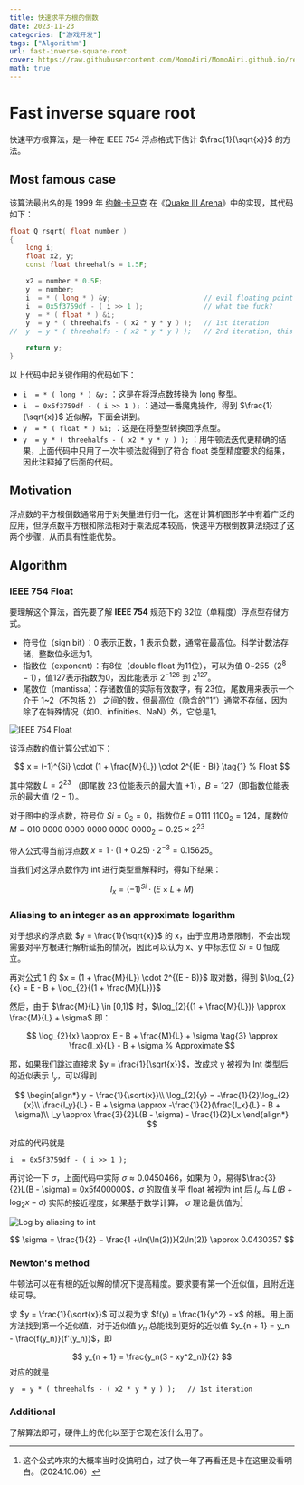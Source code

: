 ```yaml
---
title: 快速求平方根的倒数
date: 2023-11-23
categories: ["游戏开发"]
tags: ["Algorithm"]
url: fast-inverse-square-root
cover: https://raw.githubusercontent.com/MomoAiri/MomoAiri.github.io/refs/heads/dev/resource/%E3%83%97%E3%83%AD%E3%82%B8%E3%82%A7%E3%82%AF%E3%83%88%E3%82%BB%E3%82%AB%E3%82%A4%20%E3%82%AB%E3%83%A9%E3%83%95%E3%83%AB%E3%82%B9%E3%83%86%E3%83%BC%E3%82%B8%EF%BC%81%20feat.%20%E5%88%9D%E9%9F%B3%E3%83%9F%E3%82%AF/369b.webp
math: true
---
```


<!--more-->

# Fast inverse square root

快速平方根算法，是一种在 IEEE 754 浮点格式下估计 $\frac{1}{\sqrt{x}}$ 的方法。

## Most famous case

该算法最出名的是 1999 年 [约翰·卡马克](https://zh.wikipedia.org/wiki/約翰·卡馬克) 在《[Quake III Arena](https://en.wikipedia.org/wiki/Quake_III_Arena)》中的实现，其代码如下：

```cpp
float Q_rsqrt( float number )
{
	long i;
	float x2, y;
	const float threehalfs = 1.5F;

	x2 = number * 0.5F;
	y  = number;
	i  = * ( long * ) &y;						// evil floating point bit level hacking
	i  = 0x5f3759df - ( i >> 1 );               // what the fuck?
	y  = * ( float * ) &i;
	y  = y * ( threehalfs - ( x2 * y * y ) );   // 1st iteration
//	y  = y * ( threehalfs - ( x2 * y * y ) );   // 2nd iteration, this can be removed

	return y;
}
```

以上代码中起关键作用的代码如下：

- `i  = * ( long * ) &y;` ：这是在将浮点数转换为 long 整型。
- `i  = 0x5f3759df - ( i >> 1 );` ：通过一番魔鬼操作，得到 $\frac{1}{\sqrt{x}}$ 近似解，下面会讲到。
- `y  = * ( float * ) &i;` ：这是在将整型转换回浮点型。
- `y  = y * ( threehalfs - ( x2 * y * y ) );` ：用牛顿法迭代更精确的结果，上面代码中只用了一次牛顿法就得到了符合 float 类型精度要求的结果，因此注释掉了后面的代码。

## Motivation

浮点数的平方根倒数通常用于对矢量进行归一化，这在计算机图形学中有着广泛的应用，但浮点数平方根和除法相对于乘法成本较高，快速平方根倒数算法绕过了这两个步骤，从而具有性能优势。

## Algorithm

### IEEE 754 Float

要理解这个算法，首先要了解 **IEEE 754** 规范下的 32位（单精度）浮点型存储方式。

- 符号位（sign bit）：0 表示正数，1 表示负数，通常在最高位。科学计数法存储，整数位永远为1。
- 指数位（exponent）：有8位（double float 为11位），可以为值 0~255（$2^{8} - 1$），值127表示指数为0，因此能表示 $2^{-126}$ 到 $2^{127}$。
- 尾数位（mantissa）：存储数值的实际有效数字，有 23位，尾数用来表示一个介于 1~2（不包括 2） 之间的数，但最高位（隐含的”1”）通常不存储，因为除了在特殊情况（如0、infinities、NaN）外，它总是1。

![IEEE 754 Float](https://upload.wikimedia.org/wikipedia/commons/thumb/0/0d/Float_w_significand_2.svg/1180px-Float_w_significand_2.svg.png)

该浮点数的值计算公式如下：

$$
x = (-1)^{Si} \cdot (1 + \frac{M}{L}) \cdot 2^{(E - B)} \tag{1} % Float
$$

其中常数 $L = 2^{23}$ （即尾数 23 位能表示的最大值 $+ 1$），$B = 127$（即指数位能表示的最大值 $/ 2 - 1$）。

对于图中的浮点数，符号位 $Si = 0_2 = 0$，指数位$E = 0111\ 1100_2 = 124$，尾数位 $M = 010\ 0000\ 0000\ 0000\ 0000\ 0000_2 = 0.25 \times 2^{23}$

带入公式得当前浮点数 $x =  1 \cdot (1 + 0.25) \cdot 2^{-3} = 0.15625$。

当我们对这浮点数作为 int 进行类型重解释时，得如下结果：

$$
I_{x} = (-1)^{Si} \cdot (E \times L + M) \tag{2} % Int
$$

### Aliasing to an integer as an approximate logarithm

对于想求的浮点数 $y = \frac{1}{\sqrt{x}}$ 的 x，由于应用场景限制，不会出现需要对平方根进行解析延拓的情况，因此可以认为 x、y 中标志位 $Si = 0$ 恒成立。

再对公式 1 的 $x = (1 + \frac{M}{L}) \cdot 2^{(E - B)}$ 取对数，得到 $\log_{2}{x} = E - B + \log_{2}{(1 + \frac{M}{L})}$

然后，由于 $\frac{M}{L} \in [0,1)$ 时，$\log_{2}{(1 + \frac{M}{L})} \approx \frac{M}{L} + \sigma$ 即：

$$
\log_{2}{x} \approx E - B + \frac{M}{L} + \sigma \tag{3} \approx \frac{I_x}{L} - B + \sigma % Approximate
$$

那，如果我们跳过直接求 $y = \frac{1}{\sqrt{x}}$，改成求 y 被视为 Int 类型后的近似表示 $I_y$，可以得到

$$
\begin{align*}
y = \frac{1}{\sqrt{x}}\\
\log_{2}{y} = -\frac{1}{2}\log_{2}{x}\\
\frac{I_y}{L} - B + \sigma \approx -\frac{1}{2}(\frac{I_x}{L} - B + \sigma)\\
I_y \approx \frac{3}{2}L(B - \sigma) - \frac{1}{2}I_x
\end{align*}
$$

对应的代码就是

```
i  = 0x5f3759df - ( i >> 1 );
```

再讨论一下 $\sigma$，上面代码中实际 $\sigma \approx 0.0450466$，如果为 0，易得$\frac{3}{2}L(B - \sigma) = 0x5f400000$，$\sigma$ 的取值关乎 float 被视为 int 后 $I_x$ 与 $L(B + \log_{2}{x} - \sigma)$ 实际的接近程度，如果基于数学计算， $\sigma$ 理论最优值为[^1]

![Log by aliasing to int](https://upload.wikimedia.org/wikipedia/commons/thumb/2/2f/Log_by_aliasing_to_int.svg/440px-Log_by_aliasing_to_int.svg.png)

$$
\sigma = \frac{1}{2} − \frac{1 +\ln(\ln(2))}{2\ln(2)} \approx 0.0430357
$$

[^1]:  这个公式咋来的大概率当时没搞明白，过了快一年了再看还是卡在这里没看明白。（2024.10.06）

### Newton's method

牛顿法可以在有根的近似解的情况下提高精度。要求要有第一个近似值，且附近连续可导。

求 $y = \frac{1}{\sqrt{x}}$ 可以视为求 $f(y) = \frac{1}{y^2} - x$ 的根。用上面方法找到第一个近似值，对于近似值 $y_n$ 总能找到更好的近似值 $y_{n + 1} = y_n - \frac{f(y_n)}{f'(y_n)}$，即

$$
y_{n + 1} = \frac{y_n(3 - xy^2_n)}{2}
$$
对应的就是

```
y  = y * ( threehalfs - ( x2 * y * y ) );   // 1st iteration
```

### Additional

了解算法即可，硬件上的优化以至于它现在没什么用了。
